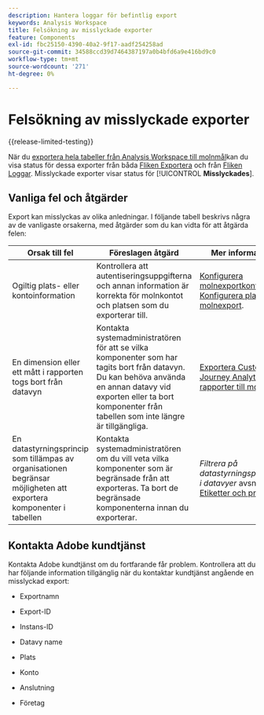 ```yaml
---
description: Hantera loggar för befintlig export
keywords: Analysis Workspace
title: Felsökning av misslyckade exporter
feature: Components
exl-id: fbc25150-4390-40a2-9f17-aadf254258ad
source-git-commit: 34588ccd39d7464387197a0b4bfd6a9e416bd9c0
workflow-type: tm+mt
source-wordcount: '271'
ht-degree: 0%

---
```


# Felsökning av misslyckade exporter

{{release-limited-testing}}

När du [exportera hela tabeller från Analysis Workspace till molnmål](/help/analysis-workspace/export/export-cloud.md)kan du visa status för dessa exporter från båda [Fliken Exportera](/help/components/exports/manage-exports.md) och från [Fliken Loggar](/help/components/exports/manage-export-logs.md). Misslyckade exporter visar status för [!UICONTROL **Misslyckades**].

## Vanliga fel och åtgärder

Export kan misslyckas av olika anledningar. I följande tabell beskrivs några av de vanligaste orsakerna, med åtgärder som du kan vidta för att åtgärda felen:

| Orsak till fel | Föreslagen åtgärd | Mer information |
|---------|----------|---------|
| Ogiltig plats- eller kontoinformation | Kontrollera att autentiseringsuppgifterna och annan information är korrekta för molnkontot och platsen som du exporterar till. | [Konfigurera molnexportkonton](/help/components/exports/cloud-export-accounts.md) och [Konfigurera platser för molnexport](/help/components/exports/cloud-export-locations.md). |
| En dimension eller ett mått i rapporten togs bort från datavyn | Kontakta systemadministratören för att se vilka komponenter som har tagits bort från datavyn. Du kan behöva använda en annan datavy vid exporten eller ta bort komponenter från tabellen som inte längre är tillgängliga. | [Exportera Customer Journey Analytics-rapporter till molnet](/help/analysis-workspace/export/export-cloud.md) |
| En datastyrningsprincip som tillämpas av organisationen begränsar möjligheten att exportera komponenter i tabellen | Kontakta systemadministratören om du vill veta vilka komponenter som är begränsade från att exporteras. Ta bort de begränsade komponenterna innan du exporterar. | *Filtrera på datastyrningsprinciper i datavyer* avsnitt i [Etiketter och profiler](/help/data-views/data-governance.md) |

## Kontakta Adobe kundtjänst

Kontakta Adobe kundtjänst om du fortfarande får problem. Kontrollera att du har följande information tillgänglig när du kontaktar kundtjänst angående en misslyckad export:

* Exportnamn

* Export-ID

* Instans-ID

* Datavy name

* Plats

* Konto

* Anslutning

* Företag
